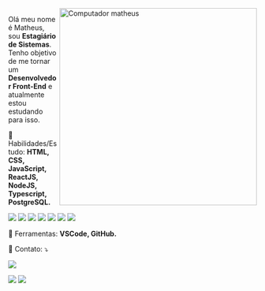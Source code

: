<img src="https://raw.githubusercontent.com/MicaelliMedeiros/micaellimedeiros/master/image/computer-illustration.png" min-width="400px" max-width="400px" width="400px" align="right" alt="Computador matheus">

<p align="left">
  Olá meu nome é Matheus, sou <strong>Estagiário de Sistemas</strong>. Tenho objetivo de me tornar um <strong>Desenvolvedor Front-End</strong> e atualmente estou estudando para isso.
</p>

<p align="left">
  👻 Habilidades/Estudo: <strong>HTML, CSS, JavaScript, ReactJS, NodeJS, Typescript, PostgreSQL.</strong>
</p>

<p align="left">
  <img src="https://xesque.rocketseat.dev/platform/tech/html5.svg"/></a>
  <img src="https://xesque.rocketseat.dev/platform/tech/css3.svg"/></a>
  <img src="https://xesque.rocketseat.dev/platform/tech/javascript.svg"/></a>
  <img src="https://xesque.rocketseat.dev/platform/tech/reactjs.svg"/></a>
  <img src="https://xesque.rocketseat.dev/platform/tech/node.svg"/></a>
  <img src="https://xesque.rocketseat.dev/platform/tech/typescript.svg"/></a>
  <img src="https://xesque.rocketseat.dev/platform/tech/postgresql.svg"/></a> 
</p>

<p align="left">
  💼 Ferramentas: <strong>VSCode, GitHub.</strong>
</p>

<p align="left">
  💌 Contato: ⤵️
</p>

<p align="left">
   <img src="https://upload.wikimedia.org/wikipedia/commons/thumb/9/9a/Visual_Studio_Code_1.35_icon.svg/96px-Visual_Studio_Code_1.35_icon.svg.png"/></a> 
</p>

<p align="left">
  <a href="https://www.instagram.com/matheusfalavigna/" alt="Instagram">
  <img src="https://img.shields.io/badge/-Instagram-DF0174?style=for-the-badge&logo=instagram&logoColor=white&link=https://www.instagram.com/iuricoding/"/></a>

  <a href="https://www.linkedin.com/in/matheusfalavigna/" alt="Linkedin">
  <img src="https://img.shields.io/badge/-Linkedin-0e76a8?style=for-the-badge&logo=Linkedin&logoColor=white&link=https://www.linkedin.com/in/iuricode" /></a>
</p>
